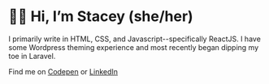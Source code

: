 <h1>👩‍💻 Hi, I’m Stacey (she/her)</h1>

I primarily write in HTML, CSS, and Javascript--specifically ReactJS. I have some Wordpress theming experience and most recently began dipping my toe in Laravel. 

Find me on <a href="https://codepen.io/heyitsstacey">Codepen</a> or <a href="https://www.linkedin.com/in/staceyschlanger/">LinkedIn</a>
